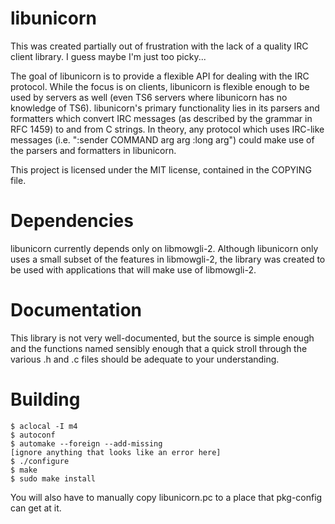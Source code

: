 # libunicorn

This was created partially out of frustration with the lack of a quality
IRC client library. I guess maybe I'm just too picky...

The goal of libunicorn is to provide a flexible API for dealing with the
IRC protocol. While the focus is on clients, libunicorn is flexible enough
to be used by servers as well (even TS6 servers where libunicorn has no
knowledge of TS6). libunicorn's primary functionality lies in its parsers
and formatters which convert IRC messages (as described by the grammar
in RFC 1459) to and from C strings. In theory, any protocol which uses
IRC-like messages (i.e. ":sender COMMAND arg arg :long arg") could make
use of the parsers and formatters in libunicorn.

This project is licensed under the MIT license, contained in the COPYING
file.

# Dependencies

libunicorn currently depends only on libmowgli-2. Although libunicorn only
uses a small subset of the features in libmowgli-2, the library was
created to be used with applications that will make use of libmowgli-2.

# Documentation

This library is not very well-documented, but the source is simple enough
and the functions named sensibly enough that a quick stroll through the
various .h and .c files should be adequate to your understanding.

# Building

    $ aclocal -I m4
    $ autoconf
    $ automake --foreign --add-missing
    [ignore anything that looks like an error here]
    $ ./configure
    $ make
    $ sudo make install

You will also have to manually copy libunicorn.pc to a place that
pkg-config can get at it.

